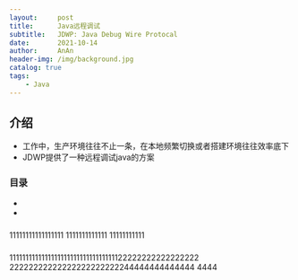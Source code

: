 ```yaml
---
layout:     post   
title:      Java远程调试   
subtitle:   JDWP: Java Debug Wire Protocal   
date:       2021-10-14   
author:     AnAn   
header-img: /img/background.jpg  
catalog: true   
tags:   
    - Java    
--- 
```


## 介绍   
- 工作中，生产环境往往不止一条，在本地频繁切换或者搭建环境往往效率底下  
- JDWP提供了一种远程调试java的方案  


### 目录
- [](#)
- [](#)



<a name=""></a>
### 

11111111111111111
1111111111111
11111111111

<a name=""></a>
### 

111111111111111111111111111111111122222222222222222
22222222222222222222222244444444444444
4444
